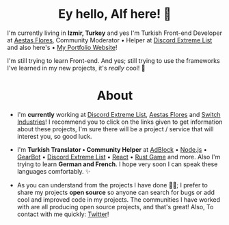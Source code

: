 <h1 align="center">Ey hello, Alf here! 👋</h1>

I'm currently living in **Izmir, Turkey** and yes I'm Turkish Front-end Developer at [Aestas Flores](https://aestasflores.me), Community Moderator • Helper at [Discord Extreme List](https://discordextremelist.xyz/) and also here's • [My Portfolio Website](https://alfreddo.ga)!

I'm still trying to learn Front-end. And yes; still trying to use the frameworks I've learned in my new projects, it's _really_ cool! 🚀

<h1 align="center">About</h1>

- I'm **currently** working at [Discord Extreme List](https://discordextremelist.xyz), [Aestas Flores](https://github.com/AestasFlores) and [Switch Industries](https://github.com/AestasFlores)! I recommend you to click on the links given to get information about these projects, I'm sure there will be a project / service that will interest you, so good luck.

- I'm **Turkish Translator • Community Helper** at [AdBlock](https://getadblock.com/) • [Node.js](https://nodejs.org/) • [GearBot](https://gearbot.rocks) • [Discord Extreme List](https://discordextremelist.xyz) • [React](https://facebook.github.io/react/) • [Rust Game](https://rust.facepunch.com/) and more. Also I'm trying to learn **German and French**. I hope very soon I can speak these languages comfortably. ✨

- As you can understand from the projects I have done 👨‍💻; I prefer to share my projects **open source** so anyone can search for bugs or add cool and improved code in my projects. The communities I have worked with are all producing open source projects, and that's great! Also, To contact with me quickly: [Twitter](https://twitter.com/alfredsaveron)!
